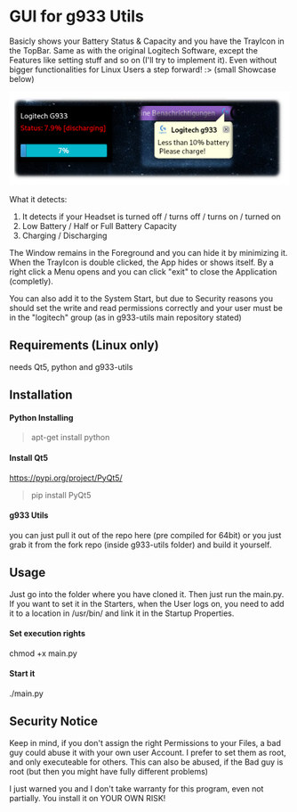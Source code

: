 # GUI for g933 Utils
Basicly shows your Battery Status & Capacity and you have the TrayIcon in the TopBar. Same as with the original Logitech Software, except the Features like setting stuff and so on (I'll try to implement it).  Even without bigger functionalities for Linux Users a step forward! :> (small Showcase below)

![Showcase](showcase.png)

What it detects:
1. It detects if your Headset is turned off / turns off / turns on / turned on
2. Low Battery / Half or Full Battery Capacity
3. Charging / Discharging

The Window remains in the Foreground and you can hide it by minimizing it. When the TrayIcon is double clicked, the App hides or shows itself. By a right click a Menu opens and you can click "exit" to close the Application (completly).

You can also add it to the System Start, but due to Security reasons you should set the write and read permissions correctly and your user must be in the "logitech" group (as in g933-utils main repository stated)

## Requirements (Linux only)
needs Qt5, python and g933-utils

## Installation
#### Python Installing
> apt-get install python

#### Install Qt5 
https://pypi.org/project/PyQt5/
> pip install PyQt5

#### g933 Utils
you can just pull it out of the repo here  (pre compiled for 64bit) or you just grab it from the fork repo (inside g933-utils folder) and build it yourself.

## Usage
Just go into the folder where you have cloned it. Then just run the main.py. If you want to set it in the Starters, when the User logs on, you need to add it to a location in /usr/bin/<folder> and link it in the Startup Properties. 
  
#### Set execution rights
chmod +x main.py

#### Start it
./main.py

## Security Notice
Keep in mind, if you don't assign the right Permissions to your Files, a bad guy could abuse it with your own user Account.
I prefer to set them as root, and only executeable for others. This can also be abused, if the Bad guy is root (but then you might have fully different problems)

I just warned you and I don't take warranty for this program, even not partially. 
You install it on YOUR OWN RISK! 
